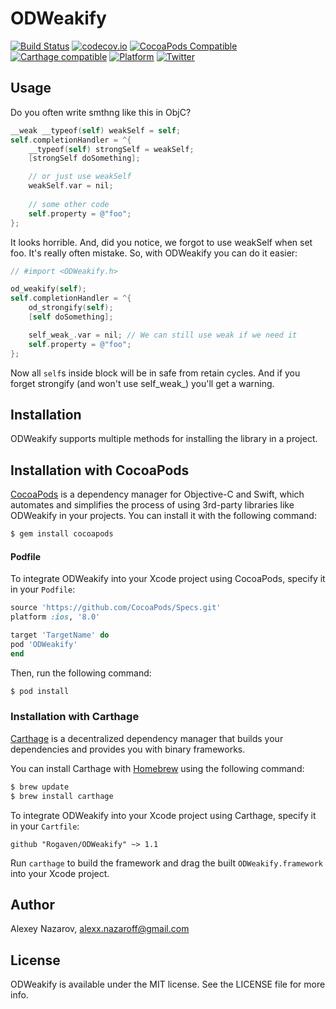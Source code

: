 # ODWeakify

[![Build Status](https://app.travis-ci.com/nzrsky/ODWeakify.svg?branch=master)](https://app.travis-ci.com/nzrsky/ODWeakify)
[![codecov.io](https://codecov.io/github/nzrsky/ODWeakify/coverage.svg?branch=master)](https://codecov.io/github/nzrsky/ODWeakify?branch=master)
[![CocoaPods Compatible](https://img.shields.io/cocoapods/v/ODWeakify.svg)](https://cocoapods.org/pods/ODWeakify)
[![Carthage compatible](https://img.shields.io/badge/Carthage-compatible-4BC51D.svg?style=flat)](https://github.com/Carthage/Carthage)
[![Platform](https://img.shields.io/cocoapods/p/ODWeakify.svg?style=flat)](http://cocoadocs.org/docsets/ODWeakify)
[![Twitter](https://img.shields.io/badge/twitter-@nzrsky-blue.svg?style=flat)](http://twitter.com/nzrsky)


## Usage

Do you often write smthng like this in ObjC?
```objective-c
__weak __typeof(self) weakSelf = self;
self.completionHandler = ^{
    __typeof(self) strongSelf = weakSelf;
    [strongSelf doSomething];

    // or just use weakSelf
    weakSelf.var = nil;
    
    // some other code
    self.property = @"foo";
};
```

It looks horrible. And, did you notice, we forgot to use weakSelf when set foo. 
It's really often mistake. So, with ODWeakify you can do it easier:

```objective-c
// #import <ODWeakify.h>

od_weakify(self);
self.completionHandler = ^{
    od_strongify(self);
    [self doSomething];

    self_weak_.var = nil; // We can still use weak if we need it 
    self.property = @"foo";  
};

```
Now all `self`s inside block will be in safe from retain cycles. 
And if you forget strongify (and won't use self_weak_) you'll get a warning. 

## Installation
ODWeakify supports multiple methods for installing the library in a project.

## Installation with CocoaPods

[CocoaPods](http://cocoapods.org) is a dependency manager for Objective-C and Swift, which automates and simplifies the process of using 3rd-party libraries like ODWeakify in your projects. You can install it with the following command:

```bash
$ gem install cocoapods
```

#### Podfile

To integrate ODWeakify into your Xcode project using CocoaPods, specify it in your `Podfile`:

```ruby
source 'https://github.com/CocoaPods/Specs.git'
platform :ios, '8.0'

target 'TargetName' do
pod 'ODWeakify'
end
```

Then, run the following command:

```bash
$ pod install
```

### Installation with Carthage

[Carthage](https://github.com/Carthage/Carthage) is a decentralized dependency manager that builds your dependencies and provides you with binary frameworks.

You can install Carthage with [Homebrew](http://brew.sh/) using the following command:

```bash
$ brew update
$ brew install carthage
```

To integrate ODWeakify into your Xcode project using Carthage, specify it in your `Cartfile`:

```ogdl
github "Rogaven/ODWeakify" ~> 1.1
```

Run `carthage` to build the framework and drag the built `ODWeakify.framework` into your Xcode project.


## Author

Alexey Nazarov, alexx.nazaroff@gmail.com

## License

ODWeakify is available under the MIT license. See the LICENSE file for more info.

